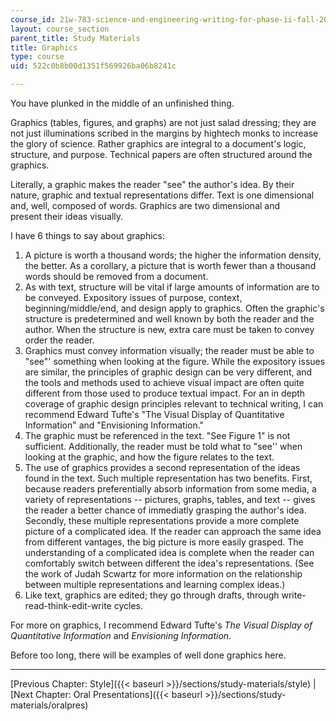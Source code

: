 ```yaml
---
course_id: 21w-783-science-and-engineering-writing-for-phase-ii-fall-2002
layout: course_section
parent_title: Study Materials
title: Graphics
type: course
uid: 522c0b8b00d1351f569926ba06b8241c

---
```


You have plunked in the middle of an unfinished thing.

Graphics (tables, figures, and graphs) are not just salad dressing; they are not just illuminations scribed in the margins by hightech monks to increase the glory of science. Rather graphics are integral to a document's logic, structure, and purpose. Technical papers are often structured around the graphics.

Literally, a graphic makes the reader "see" the author's idea. By their nature, graphic and textual representations differ. Text is one dimensional and, well, composed of words. Graphics are two dimensional and present their ideas visually.

I have 6 things to say about graphics:

1.  A picture is worth a thousand words; the higher the information density, the better. As a corollary, a picture that is worth fewer than a thousand words should be removed from a document.
2.  As with text, structure will be vital if large amounts of information are to be conveyed. Expository issues of purpose, context, beginning/middle/end, and design apply to graphics. Often the graphic's structure is predetermined and well known by both the reader and the author. When the structure is new, extra care must be taken to convey order the reader.
3.  Graphics must convey information visually; the reader must be able to "see"' something when looking at the figure. While the expository issues are similar, the principles of graphic design can be very different, and the tools and methods used to achieve visual impact are often quite different from those used to produce textual impact. For an in depth coverage of graphic design principles relevant to technical writing, I can recommend Edward Tufte's "The Visual Display of Quantitative Information" and "Envisioning Information."
4.  The graphic must be referenced in the text. "See Figure 1" is not sufficient. Additionally, the reader must be told what to "see'' when looking at the graphic, and how the figure relates to the text.
5.  The use of graphics provides a second representation of the ideas found in the text. Such multiple representation has two benefits. First, because readers preferentially absorb information from some media, a variety of representations -- pictures, graphs, tables, and text -- gives the reader a better chance of immediatly grasping the author's idea. Secondly, these multiple representations provide a more complete picture of a complicated idea. If the reader can approach the same idea from different vantages, the big picture is more easily grasped. The understanding of a complicated idea is complete when the reader can comfortably switch between different the idea's representations. (See the work of Judah Scwartz for more information on the relationship between multiple representations and learning complex ideas.)
6.  Like text, graphics are edited; they go through drafts, through write-read-think-edit-write cycles.

For more on graphics, I recommend Edward Tufte's _The Visual Display of Quantitative Information_ and _Envisioning Information_.

Before too long, there will be examples of well done graphics here.

* * *

[Previous Chapter: Style]({{< baseurl >}}/sections/study-materials/style) | [Next Chapter: Oral Presentations]({{< baseurl >}}/sections/study-materials/oralpres)